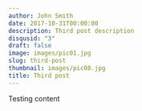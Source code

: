 ```yaml
---
author: John Smith
date: 2017-10-31T00:00:00
description: Third post description
disqusid: "3"
draft: false
image: images/pic01.jpg
slug: third-post
thumbnail: images/pic08.jpg
title: Third post
---
```

Testing content